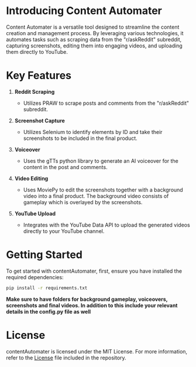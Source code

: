 # Introducing Content Automater

Content Automater is a versatile tool designed to streamline the content creation and management process. By leveraging various technologies, it automates tasks such as scraping data from the "r/askReddit" subreddit, capturing screenshots, editing them into engaging videos, and uploading them directly to YouTube. 

# Key Features

1. **Reddit Scraping**
    - Utilizes PRAW to scrape posts and comments from the "r/askReddit" subreddit.

2. **Screenshot Capture**
    - Utilizes Selenium to identify elements by ID and take their screenshots to be included in the final product.

3. **Voiceover**
   - Uses the gTTs python library to generate an AI voiceover for the content in the post and comments.

3. **Video Editing**
    - Uses MoviePy to edit the screenshots together with a background video into a final product. The background video consists of gameplay which is overlayed by the screenshots.

4. **YouTube Upload**
    - Integrates with the YouTube Data API to upload the generated videos directly to your YouTube channel.



# Getting Started

To get started with contentAutomater, first, ensure you have installed the required dependencies:

```bash
pip install -r requirements.txt
```

**Make sure to have folders for background gameplay, voiceovers, screenshots and final videos. In addition to this include your relevant details in the config.py file as well**


# License

contentAutomater is licensed under the MIT License. For more information, refer to the [License](LICENSE) file included in the repository.
